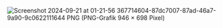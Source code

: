 
![Screenshot 2024-09-21 at 01-21-56 367714604-87dc7007-87ad-46a7-9a90-9c0622111644 PNG (PNG-Grafik 946 × 698 Pixel)](https://github.com/user-attachments/assets/db5ab7b0-afee-4fe5-9570-cdf64a030f1d)
